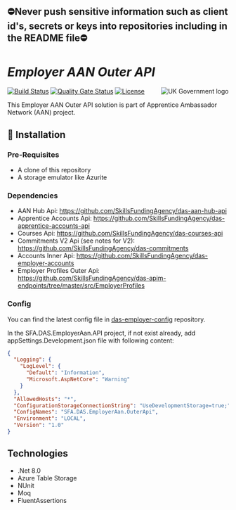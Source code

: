 ﻿## ⛔Never push sensitive information such as client id's, secrets or keys into repositories including in the README file⛔

# _Employer AAN Outer API_

<img src="https://avatars.githubusercontent.com/u/9841374?s=200&v=4" align="right" alt="UK Government logo">

[![Build Status](https://sfa-gov-uk.visualstudio.com/Digital%20Apprenticeship%20Service/_apis/build/status%2FAPIM%2Fdas-apim-endpoints-EmployerAan?repoName=SkillsFundingAgency%2Fdas-apim-endpoints&branchName=refs%2Fpull%2F1344%2Fmerge)](https://sfa-gov-uk.visualstudio.com/Digital%20Apprenticeship%20Service/_build/latest?definitionId=3218&repoName=SkillsFundingAgency%2Fdas-apim-endpoints&branchName=refs%2Fpull%2F1344%2Fmerge)
[![Quality Gate Status](https://sonarcloud.io/api/project_badges/measure?project=SkillsFundingAgency_das-apim-endpoints_EmployerAan&metric=alert_status)](https://sonarcloud.io/summary/new_code?id=SkillsFundingAgency_das-apim-endpoints_EmployerAan)
[![License](https://img.shields.io/badge/license-MIT-lightgrey.svg?longCache=true&style=flat-square)](https://en.wikipedia.org/wiki/MIT_License)

This Employer AAN Outer API solution is part of Apprentice Ambassador Network (AAN) project. 

## 🚀 Installation

### Pre-Requisites
* A clone of this repository
* A storage emulator like Azurite

### Dependencies
* AAN Hub Api: https://github.com/SkillsFundingAgency/das-aan-hub-api
* Apprentice Accounts Api: https://github.com/SkillsFundingAgency/das-apprentice-accounts-api
* Courses Api: https://github.com/SkillsFundingAgency/das-courses-api
* Commitments V2 Api (see notes for V2): https://github.com/SkillsFundingAgency/das-commitments 
* Accounts Inner Api: https://github.com/SkillsFundingAgency/das-employer-accounts
* Employer Profiles Outer Api: https://github.com/SkillsFundingAgency/das-apim-endpoints/tree/master/src/EmployerProfiles

### Config

You can find the latest config file in [das-employer-config](https://github.com/SkillsFundingAgency/das-employer-config/blob/master/das-apim-endpoints/SFA.DAS.EmployerAan.OuterApi.json) repository.

In the SFA.DAS.EmployerAan.API project, if not exist already, add appSettings.Development.json file with following content:
```json
{
  "Logging": {
    "LogLevel": {
      "Default": "Information",
      "Microsoft.AspNetCore": "Warning"
    }
  },
  "AllowedHosts": "*",
  "ConfigurationStorageConnectionString": "UseDevelopmentStorage=true;",
  "ConfigNames": "SFA.DAS.EmployerAan.OuterApi",
  "Environment": "LOCAL",
  "Version": "1.0"
}

```

## Technologies
* .Net 8.0
* Azure Table Storage
* NUnit
* Moq
* FluentAssertions